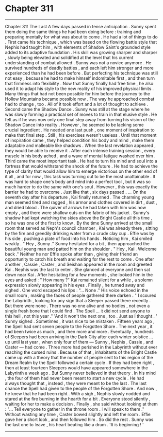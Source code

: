 
# Chapter 311


---

Chapter 311 The Last
A few days passed in tense anticipation . Sunny spent them doing the same things he had been doing before : training and preparing mentally for what was about to come .
He had a lot of things to do .
First came his technique , which was based on the flowing battle style that Nephis had taught him , with elements of Shadow Saint's grounded style added to its adaptive foundation . His skill was growing sharper and sharper , slowly being elevated and solidified at the level that his current understanding of combat allowed .
Sunny was not a novice anymore . He survived hundreds of deadly battles , and each left him stronger and more experienced than he had been before .
But perfecting his technique was still not easy , because he had to make himself indomitable first , and then turn that firmness into flexibility .
Now that Sunny finally had free time , he also used it to adapt his style to the new reality of his improved physical limits . Many things that had not been possible for him before the journey to the Hollow Mountains became possible now . The way he approached combat had to change , too .
All of it took effort and a lot of thought to achieve .
Second came the Shadow Dance . Sunny was still at the stage where he was slowly forming a practical set of moves to train in that elusive style . He felt as if he was now only one final step away from turning his vision of the Shadow Dance into reality . However , he seemed to be lacking some crucial ingredient . He needed one last push , one moment of inspiration to make that final step .
Still , his exercises weren't useless . Until that moment of inspiration came , they helped condition his body and mind , make them adaptable and malleable like shadows . When the last revelation appeared , they would be able to receive it .
After each intense training session , every muscle in his body ached , and a wave of mental fatigue washed over him .
Third came the most important task . He had to turn his mind and soul into a fortress that would withstand the shock of the future .
He had to achieve the type of clarity that would allow him to emerge victorious on the other end of it all , and for now , this task was turning out to be the most unattainable .
It was hard to shape one's body and mind into a perfect tool , but it was so much harder to do the same with one's soul . However , this was exactly the barrier he had to overcome .
Just like that , six days passed .
… On the seventh day after his departure , Kai finally returned . The charming young man seemed tired and ragged , his armor and clothes covered in dirt , dust , and dried blood . The quiver of arrows he had taken with him was now empty , and there were shallow cuts on the fabric of his jacket .
Sunny's shadow had kept watching the skies above the Bright Castle all this time , so he was one of the first to know .
By the time Sunny arrived at the small room that served as Neph's council chamber , Kai was already there , sitting by the fire and greedily drinking water from a crude clay cup . Effie was by his side , pushing a plate of food into his hands .
Noticing him , Kai smiled weakly .
" Hey , Sunny ."
Sunny hesitated for a bit , then approached the beautiful young man and patted him on the shoulder .
" Hey , Kai . Welcome back ."
Neither he nor Effie spoke after than , giving their friend an opportunity to catch his breath and waiting for the rest to come .
One after another , Cassie , Caster , and Seishan appeared in the room and greeted Kai . Nephis was the last to enter .
She glanced at everyone and then sat down near Kai . After hesitating for a few moments , she looked him in the eyes and asked :
" How many ?"
Kai remained silent for a while , a solemn expression slowly appearing in his eyes . Finally , he turned away and sighed . One word escaped his lips :
"... None ."
His voice echoed in the small room , making the faces of people gathered there darken .
" I scoured the Labyrinth , looking for any sign that a Sleeper passed there recently . But there were none . There was no one alive and no bodies , not even a single fresh bone that I could find . The Spell … it did not send anyone to this hell , not this year ."
'And it won't the next one , too . Just as I thought . '
Sunny sighed . Sometimes , it was nice to be mistaken .
Fifteen years ago , the Spell had sent seven people to the Forgotten Shore . The next year , it had been twice as much , and then more and more . Eventually , hundreds of Sleepers had been arriving in the Dark City after each winter solstice … up until last year , when only four of them — Sunny , Nephis , Cassie , and Caster — had come .
Three more had perished in the Labyrinth without ever reaching the cursed ruins .
Because of that , inhabitants of the Bright Castle came up with a theory that the number of people sent to this region of the Dream Realm by the Spell followed a certain cycle . If they had been right , then at least fourteen Sleepers would have appeared somewhere in the Labyrinth a week ago .
But Sunny never believed in that theory .
In his mind , the four of them had never been meant to start a new cycle . He had always thought that , instead , they were meant to be the last .
The last chance the Spell had given to the people of the Forgotten Shore .
And now , he knew that he had been right .
With a sigh , Nephis slowly nodded and stared at the fire burning in the hearth for a bit . Everyone stood silently , waiting for her to make a decision .
Finally , she said without looking at them :
"... Tell everyone to gather in the throne room . I will speak to them ."
Without wasting any time , Caster bowed slightly and left the room . Effie gave her a short look , and then followed him . So did the rest .
Sunny was the last one to leave , his heart beating like a drum .
'It is beginning ! '

---

